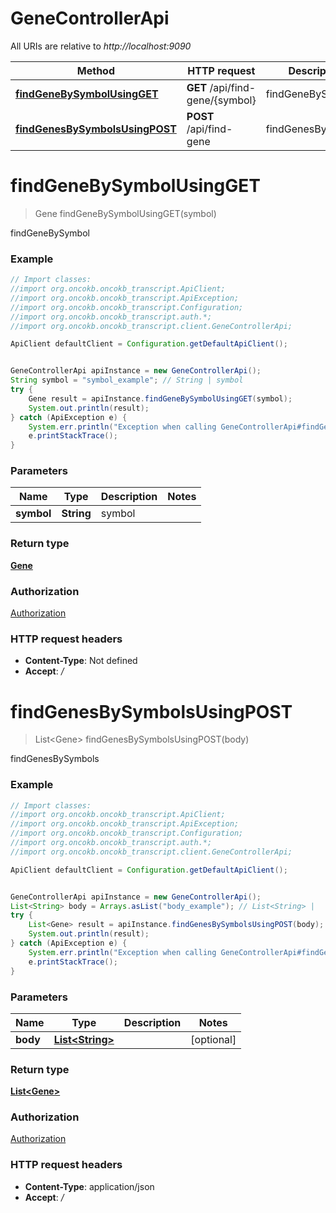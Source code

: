 # GeneControllerApi

All URIs are relative to *http://localhost:9090*

Method | HTTP request | Description
------------- | ------------- | -------------
[**findGeneBySymbolUsingGET**](GeneControllerApi.md#findGeneBySymbolUsingGET) | **GET** /api/find-gene/{symbol} | findGeneBySymbol
[**findGenesBySymbolsUsingPOST**](GeneControllerApi.md#findGenesBySymbolsUsingPOST) | **POST** /api/find-gene | findGenesBySymbols

<a name="findGeneBySymbolUsingGET"></a>
# **findGeneBySymbolUsingGET**
> Gene findGeneBySymbolUsingGET(symbol)

findGeneBySymbol

### Example
```java
// Import classes:
//import org.oncokb.oncokb_transcript.ApiClient;
//import org.oncokb.oncokb_transcript.ApiException;
//import org.oncokb.oncokb_transcript.Configuration;
//import org.oncokb.oncokb_transcript.auth.*;
//import org.oncokb.oncokb_transcript.client.GeneControllerApi;

ApiClient defaultClient = Configuration.getDefaultApiClient();


GeneControllerApi apiInstance = new GeneControllerApi();
String symbol = "symbol_example"; // String | symbol
try {
    Gene result = apiInstance.findGeneBySymbolUsingGET(symbol);
    System.out.println(result);
} catch (ApiException e) {
    System.err.println("Exception when calling GeneControllerApi#findGeneBySymbolUsingGET");
    e.printStackTrace();
}
```

### Parameters

Name | Type | Description  | Notes
------------- | ------------- | ------------- | -------------
 **symbol** | **String**| symbol |

### Return type

[**Gene**](Gene.md)

### Authorization

[Authorization](../README.md#Authorization)

### HTTP request headers

 - **Content-Type**: Not defined
 - **Accept**: */*

<a name="findGenesBySymbolsUsingPOST"></a>
# **findGenesBySymbolsUsingPOST**
> List&lt;Gene&gt; findGenesBySymbolsUsingPOST(body)

findGenesBySymbols

### Example
```java
// Import classes:
//import org.oncokb.oncokb_transcript.ApiClient;
//import org.oncokb.oncokb_transcript.ApiException;
//import org.oncokb.oncokb_transcript.Configuration;
//import org.oncokb.oncokb_transcript.auth.*;
//import org.oncokb.oncokb_transcript.client.GeneControllerApi;

ApiClient defaultClient = Configuration.getDefaultApiClient();


GeneControllerApi apiInstance = new GeneControllerApi();
List<String> body = Arrays.asList("body_example"); // List<String> | 
try {
    List<Gene> result = apiInstance.findGenesBySymbolsUsingPOST(body);
    System.out.println(result);
} catch (ApiException e) {
    System.err.println("Exception when calling GeneControllerApi#findGenesBySymbolsUsingPOST");
    e.printStackTrace();
}
```

### Parameters

Name | Type | Description  | Notes
------------- | ------------- | ------------- | -------------
 **body** | [**List&lt;String&gt;**](String.md)|  | [optional]

### Return type

[**List&lt;Gene&gt;**](Gene.md)

### Authorization

[Authorization](../README.md#Authorization)

### HTTP request headers

 - **Content-Type**: application/json
 - **Accept**: */*

